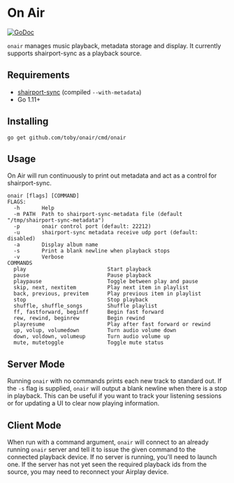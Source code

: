 # On Air

[![GoDoc](https://godoc.org/github.com/toby/onair?status.svg)](http://godoc.org/github.com/toby/onair)

`onair` manages music playback, metadata storage and display. It currently
supports shairport-sync as a playback source.

## Requirements

*  [shairport-sync](https://github.com/mikebrady/shairport-sync) (compiled `--with-metadata`)
*  Go 1.11+

## Installing

```
go get github.com/toby/onair/cmd/onair
```

## Usage

On Air will run continuously to print out metadata and act as a control for shairport-sync.

```
onair [flags] [COMMAND]
FLAGS:
  -h       Help
  -m PATH  Path to shairport-sync-metadata file (default "/tmp/shairport-sync-metadata")
  -p       onair control port (default: 22212)
  -u       shairport-sync metadata receive udp port (default: disabled)
  -a	   Display album name
  -s	   Print a blank newline when playback stops
  -v	   Verbose
COMMANDS
  play                          Start playback
  pause                         Pause playback
  playpause                     Toggle between play and pause
  skip, next, nextitem          Play next item in playlist
  back, previous, previtem      Play previous item in playlist
  stop                          Stop playback
  shuffle, shuffle_songs        Shuffle playlist
  ff, fastforward, beginff      Begin fast forward
  rew, rewind, beginrew         Begin rewind
  playresume                    Play after fast forward or rewind
  up, volup, volumedown         Turn audio volume down
  down, voldown, volumeup       Turn audio volume up
  mute, mutetoggle              Toggle mute status
```

## Server Mode

Running `onair` with no commands prints each new track to standard out. If the
`-s` flag is supplied, `onair` will output a blank newline when there is a
stop in playback. This can be useful if you want to track your listening
sessions or for updating a UI to clear now playing information.

## Client Mode

When run with a command argument, `onair` will connect to an already running
`onair` server and tell it to issue the given command to the connected playback
device. If no server is running, you'll need to launch one. If the server has
not yet seen the required playback ids from the source, you may need to
reconnect your Airplay device.

